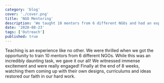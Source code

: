 ```yaml
---
category: 'blog'
cover: './cover.png'
title: 'NGO Mentoring'
description: 'We taught 10 mentors from 6 different NGOs and had an experience like no other'
date: '2020-08-23'
tags: ['Outreach']
published: true
---
```


Teaching is an experience like no other. We were thrilled when we got the opportunity to train 10 mentors from 6 different NGOs. While this was an incredibly daunting task, we gave it our all! We witnessed immense excitement and were really engaged! Finally at the end of 8 weeks, watching them coming up with their own designs, curriculums and ideas restored our faith in our hard work. 

